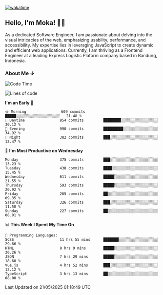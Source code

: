 [![wakatime](https://wakatime.com/badge/user/af9abd23-dba3-4dbe-973c-b045a9417a55.svg?style=social)](https://wakatime.com/@af9abd23-dba3-4dbe-973c-b045a9417a55)
## Hello, I'm Moka! 👋🏼


As a dedicated Software Engineer, I am passionate about delving into the visual intricacies of the web, emphasizing usability, performance, and accessibility. My expertise lies in leveraging JavaScript to create dynamic and efficient web applications. Currently, I am thriving as a Frontend Engineer at a leading Express Logistic Plaform company based in Bandung, Indonesia.

### About Me ↓

<!--START_SECTION:waka-->
![Code Time](http://img.shields.io/badge/Code%20Time-12%2C040%20hrs%2036%20mins-blue)

![Lines of code](https://img.shields.io/badge/From%20Hello%20World%20I%27ve%20Written-5.1%20million%20lines%20of%20code-blue)

**I'm an Early 🐤** 

```text
🌞 Morning                609 commits         █████░░░░░░░░░░░░░░░░░░░░   21.48 % 
🌆 Daytime                854 commits         ████████░░░░░░░░░░░░░░░░░   30.12 % 
🌃 Evening                990 commits         █████████░░░░░░░░░░░░░░░░   34.92 % 
🌙 Night                  382 commits         ███░░░░░░░░░░░░░░░░░░░░░░   13.47 % 
```
📅 **I'm Most Productive on Wednesday** 

```text
Monday                   375 commits         ███░░░░░░░░░░░░░░░░░░░░░░   13.23 % 
Tuesday                  438 commits         ████░░░░░░░░░░░░░░░░░░░░░   15.45 % 
Wednesday                611 commits         █████░░░░░░░░░░░░░░░░░░░░   21.55 % 
Thursday                 593 commits         █████░░░░░░░░░░░░░░░░░░░░   20.92 % 
Friday                   265 commits         ██░░░░░░░░░░░░░░░░░░░░░░░   09.35 % 
Saturday                 326 commits         ███░░░░░░░░░░░░░░░░░░░░░░   11.50 % 
Sunday                   227 commits         ██░░░░░░░░░░░░░░░░░░░░░░░   08.01 % 
```


📊 **This Week I Spent My Time On** 

```text
💬 Programming Languages: 
SCSS                     11 hrs 55 mins      ███████░░░░░░░░░░░░░░░░░░   29.66 % 
HTML                     8 hrs 9 mins        █████░░░░░░░░░░░░░░░░░░░░   20.26 % 
JSON                     7 hrs 29 mins       █████░░░░░░░░░░░░░░░░░░░░   18.60 % 
Vue.js                   4 hrs 52 mins       ███░░░░░░░░░░░░░░░░░░░░░░   12.12 % 
TypeScript               3 hrs 13 mins       ██░░░░░░░░░░░░░░░░░░░░░░░   08.00 % 
```


 Last Updated on 21/05/2025 01:18:49 UTC
<!--END_SECTION:waka-->
